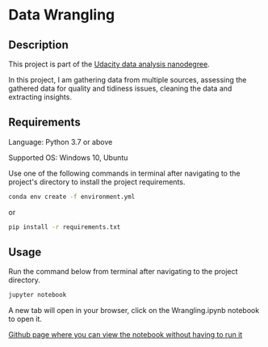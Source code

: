 # Data Wrangling

## Description

This project is part of the [Udacity data analysis nanodegree](https://graduation.udacity.com/confirm/HESYY4DD).

In this project, I am gathering data from multiple sources, assessing the gathered data for quality and tidiness issues, cleaning the data and extracting insights.

## Requirements

Language: Python 3.7 or above

Supported OS: Windows 10, Ubuntu

Use one of the following commands in terminal after navigating to the project's directory to install the project requirements.

```bash
conda env create -f environment.yml
```

or

```bash
pip install -r requirements.txt
```

## Usage

Run the command below from terminal after navigating to the project directory.

```bash
jupyter notebook
```
A new tab will open in your browser, click on the Wrangling.ipynb notebook to open it.

[Github page where you can view the notebook without having to run it](https://yusuf-madkour.github.io/Twitter-WeRateDogs-wrangling/)

